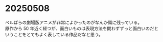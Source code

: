 # 20250508

ベルばらの劇場版アニメが非常によかったのがなんか頭に残っている。<br/>
原作から 50 年近く経つが、面白いものは表現方法を問わずずっと面白いのだということをとてもよく表している作品だなと思う。<br/>
